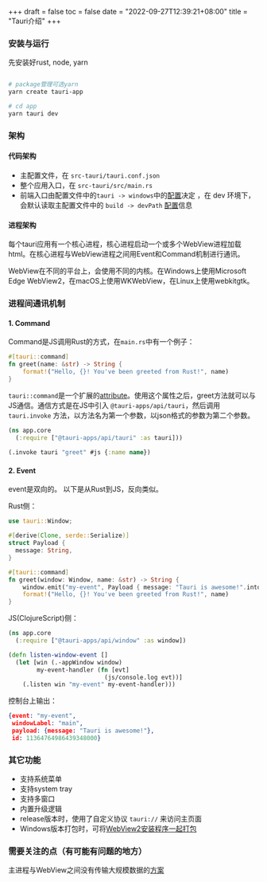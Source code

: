 +++
draft = false
toc = false
date = "2022-09-27T12:39:21+08:00"
title = "Tauri介绍"
+++

### 安装与运行

先安装好rust, node, yarn

```bash

# package管理可选yarn
yarn create tauri-app 

# cd app
yarn tauri dev
```

### 架构

#### 代码架构

  * 主配置文件，在 `src-tauri/tauri.conf.json`
  * 整个应用入口，在 `src-tauri/src/main.rs`
  * 前端入口由配置文件中的`tauri -> windows`中的[配置](https://tauri.app/v1/api/config#tauriconfig.windows)决定 ，在 dev 环境下，会默认读取主配置文件中的 `build -> devPath` [配置](https://tauri.app/v1/api/config#buildconfig.devpath)信息

#### 进程架构

每个tauri应用有一个核心进程，核心进程启动一个或多个WebView进程加载html。在核心进程与WebView进程之间用Event和Command机制进行通讯。

WebView在不同的平台上，会使用不同的内核。在Windows上使用Microsoft Edge WebView2，在macOS上使用WKWebView，在Linux上使用webkitgtk。

### 进程间通讯机制

#### 1. Command

Command是JS调用Rust的方式，在`main.rs`中有一个例子：

```rust
#[tauri::command]
fn greet(name: &str) -> String {
    format!("Hello, {}! You've been greeted from Rust!", name)
}
```

`tauri::command`是一个扩展的[attribute](https://doc.rust-lang.org/book/ch19-06-macros.html#attribute-like-macros)。使用这个属性之后，greet方法就可以与JS通信。通信方式是在JS中引入 `@tauri-apps/api/tauri`，然后调用 `tauri.invoke` 方法，以方法名为第一个参数，以json格式的参数为第二个参数。

```clojure
(ns app.core
  (:require ["@tauri-apps/api/tauri" :as tauri]))
  
(.invoke tauri "greet" #js {:name name})
```

#### 2. Event

event是双向的。 以下是从Rust到JS，反向类似。

Rust侧：
```rust
use tauri::Window;

#[derive(Clone, serde::Serialize)]
struct Payload {
  message: String,
}

#[tauri::command]
fn greet(window: Window, name: &str) -> String {
    window.emit("my-event", Payload { message: "Tauri is awesome!".into() }).unwrap();
    format!("Hello, {}! You've been greeted from Rust!", name)
}
```

JS(ClojureScript)侧：

```clojure
(ns app.core
  (:require ["@tauri-apps/api/window" :as window])

(defn listen-window-event []
  (let [win (.-appWindow window)
        my-event-handler (fn [evt]
                           (js/console.log evt))]
    (.listen win "my-event" my-event-handler)))
```

控制台上输出：

```json
{event: "my-event", 
 windowLabel: "main", 
 payload: {message: "Tauri is awesome!"}, 
 id: 11364764986439348000}
```

### 其它功能

  * 支持系统菜单
  * 支持system tray
  * 支持多窗口
  * 内置升级逻辑
  * release版本时，使用了自定义协议 `tauri://` 来访问主页面
  * Windows版本打包时，可将[WebView2安装程序一起打包](https://tauri.app/v1/guides/building/windows#webview2-installation-options)
  
### 需要关注的点（有可能有问题的地方）

主进程与WebView之间没有传输大规模数据的[方案](https://github.com/tauri-apps/tauri/discussions/1336#discussioncomment-456047)
